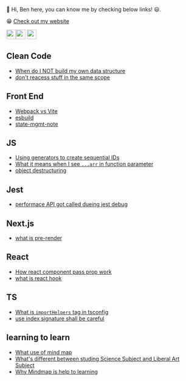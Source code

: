 <p>👋 Hi, Ben here, you can know me by checking below links!  😃.</p>
<p>😁 <a href="https://ben-notes.vercel.app/#/repos">Check out my website</a></p>
<p><a href="https://www.linkedin.com/in/pinweihu/"><img src="https://img.shields.io/badge/linkedin-%230077B5.svg?&    style=for-the-badge&logo=linkedin&logoColor=white" height=25></a><a href="https://medium.com/@hupinwei"><img src="https://img.shields.io/badge/medium-%2312100E.svg?&    style=for-the-badge&logo=medium&logoColor=white" height=25></a> <a href="https://dev.to/re4388"><img src="https://img.shields.io/badge/DEV.TO-%230A0A0A.svg?&    style=for-the-badge&logo=dev-dot-to&logoColor=white" height=25></a></p>
<h2>Clean Code</h2>
<ul>
<li><a href="https://github.com/re4388/re4388/blob/master/til/Clean%20Code/When%20do%20I%20NOT%20build%20my%20own%20data%20structure.md">When do I NOT build my own data structure</a></li>
<li><a href="https://github.com/re4388/re4388/blob/master/til/Clean%20Code/don't%20reacess%20stuff%20in%20the%20same%20scope.md">don't reacess stuff in the same scope</a></li>
</ul>
<h2>Front End</h2>
<ul>
<li><a href="https://github.com/re4388/re4388/blob/master/til/Front%20End/Webpack%20vs%20Vite.md">Webpack vs Vite</a></li>
<li><a href="https://github.com/re4388/re4388/blob/master/til/Front%20End/esbuild.md">esbuild</a></li>
<li><a href="https://github.com/re4388/re4388/blob/master/til/Front%20End/state-mgmt-note.md">state-mgmt-note</a></li>
</ul>
<h2>JS</h2>
<ul>
<li><a href="https://github.com/re4388/re4388/blob/master/til/JS/Using%20generators%20to%20create%20sequential%20IDs.md">Using generators to create sequential IDs</a></li>
<li><a href="https://github.com/re4388/re4388/blob/master/til/JS/What%20it%20means%20when%20I%20see%20%60...arr%60%20in%20function%20parameter.md">What it means when I see <code>...arr</code> in function parameter</a></li>
<li><a href="https://github.com/re4388/re4388/blob/master/til/JS/object%20destructuring.md">object destructuring</a></li>
</ul>
<h2>Jest</h2>
<ul>
<li><a href="https://github.com/re4388/re4388/blob/master/til/Jest/performace%20API%20got%20called%20dueing%20jest%20debug.md">performace API got called dueing jest debug</a></li>
</ul>
<h2>Next.js</h2>
<ul>
<li><a href="https://github.com/re4388/re4388/blob/master/til/Next.js/what%20is%20pre-render.md">what is pre-render</a></li>
</ul>
<h2>React</h2>
<ul>
<li><a href="https://github.com/re4388/re4388/blob/master/til/React/How%20react%20component%20pass%20prop%20work.md">How react component pass prop work</a></li>
<li><a href="https://github.com/re4388/re4388/blob/master/til/React/what%20is%20react%20hook.md">what is react hook</a></li>
</ul>
<h2>TS</h2>
<ul>
<li><a href="https://github.com/re4388/re4388/blob/master/til/TS/What%20is%20%60importHelpers%60%20tag%20in%20tsconfig.md">What is <code>importHelpers</code> tag in tsconfig</a></li>
<li><a href="https://github.com/re4388/re4388/blob/master/til/TS/use%20index%20signature%20shall%20be%20careful%20.md">use index signature shall be careful </a></li>
</ul>
<h2>learning to learn</h2>
<ul>
<li><a href="https://github.com/re4388/re4388/blob/master/til/learning%20to%20learn/What%20use%20of%20mind%20map.md">What use of mind map</a></li>
<li><a href="https://github.com/re4388/re4388/blob/master/til/learning%20to%20learn/What's%20different%20between%20studing%20Science%20Subject%20and%20Liberal%20Art%20Subject.md">What's different between studing Science Subject and Liberal Art Subject</a></li>
<li><a href="https://github.com/re4388/re4388/blob/master/til/learning%20to%20learn/Why%20Mindmap%20is%20help%20to%20learning.md">Why Mindmap is help to learning</a></li>
</ul>
